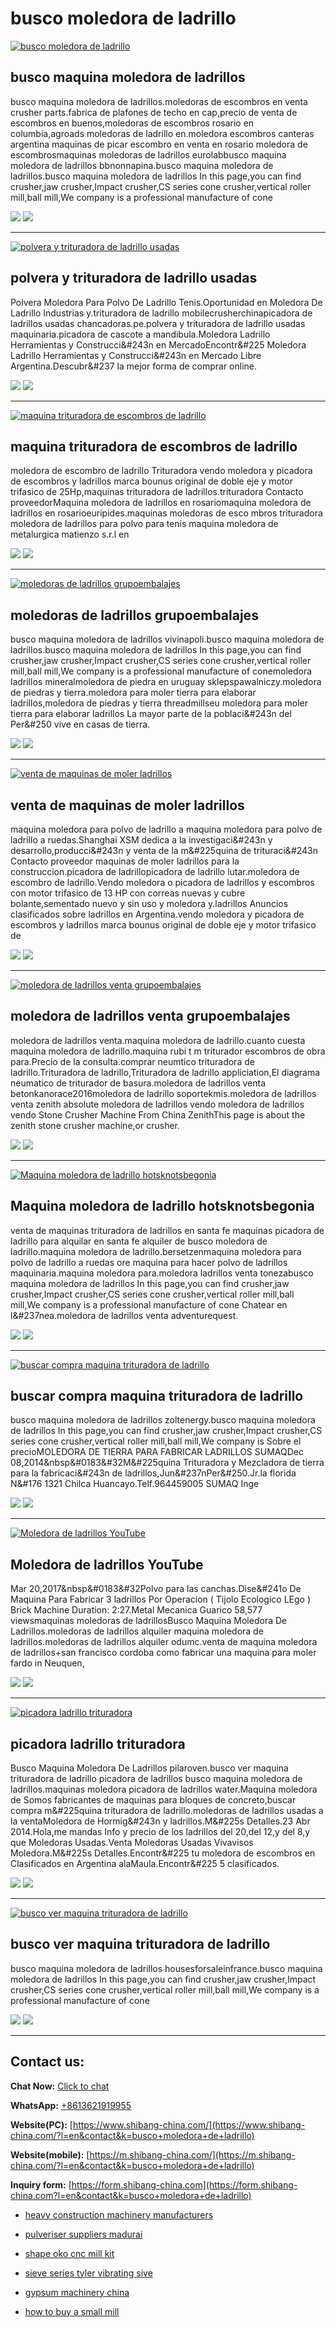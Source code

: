 # busco moledora de ladrillo

<a href="https://swt.shibang-china.com/?l=en&img&k=busco+moledora+de+ladrillo" target="_blank">![busco moledora de ladrillo](http://static.shibang-china.com/all-800x300/53.jpg)</a>

## busco maquina moledora de ladrillos
busco maquina moledora de ladrillos.moledoras de escombros en venta crusher parts.fabrica de plafones de techo en cap,precio de venta de escombros en buenos,moledoras de escombros rosario en columbia,agroads moledoras de ladrillo en.moledora escombros canteras argentina maquinas de picar escombro en venta en rosario moledora de escombrosmaquinas moledoras de ladrillos eurolabbusco maquina moledora de ladrillos bbnonnapina.busco maquina moledora de ladrillos.busco maquina moledora de ladrillos In this page,you can find crusher,jaw crusher,Impact crusher,CS series cone crusher,vertical roller mill,ball mill,We company is a professional manufacture of cone


<a href="https://whatsapp.shibangsoft.com/WhatsApp.php" target="_blank" title="WhatsApp">![](http://static.shibang-china.com/icon/whatsapp.png)</a> <a href="https://swt.shibang-china.com/?l=en&icon&k=busco+moledora+de+ladrillo" target="_blank">![](http://static.shibang-china.com/icon/chat-en.png)</a>

---

<a href="https://swt.shibang-china.com/?l=en&img&k=busco+moledora+de+ladrillo" target="_blank">![polvera y trituradora de ladrillo usadas](http://static.shibang-china.com/all-800x300/460.jpg)</a>

## polvera y trituradora de ladrillo usadas
Polvera Moledora Para Polvo De Ladrillo Tenis.Oportunidad en Moledora De Ladrillo Industrias y.trituradora de ladrillo mobilecrusherchinapicadora de ladrillos usadas chancadoras.pe.polvera y trituradora de ladrillo usadas maquinaria.picadora de cascote a mandibula.Moledora Ladrillo Herramientas y Construcci&#243n en MercadoEncontr&#225 Moledora Ladrillo Herramientas y Construcci&#243n en Mercado Libre Argentina.Descubr&#237 la mejor forma de comprar online.


<a href="https://whatsapp.shibangsoft.com/WhatsApp.php" target="_blank" title="WhatsApp">![](http://static.shibang-china.com/icon/whatsapp.png)</a> <a href="https://swt.shibang-china.com/?l=en&icon&k=busco+moledora+de+ladrillo" target="_blank">![](http://static.shibang-china.com/icon/chat-en.png)</a>

---

<a href="https://swt.shibang-china.com/?l=en&img&k=busco+moledora+de+ladrillo" target="_blank">![maquina trituradora de escombros de ladrillo](http://static.shibang-china.com/all-800x300/844.jpg)</a>

## maquina trituradora de escombros de ladrillo
moledora de escombro de ladrillo Trituradora vendo moledora y picadora de escombros y ladrillos marca bounus original de doble eje y motor trifasico de 25Hp,maquinas trituradora de ladrillos.trituradora Contacto proveedorMaquina moledora de ladrillos en rosariomaquina moledora de ladrillos en rosarioeuripides.maquinas moledoras de esco mbros trituradora moledora de ladrillos para polvo para tenis maquina moledora de metalurgica matienzo s.r.l en


<a href="https://whatsapp.shibangsoft.com/WhatsApp.php" target="_blank" title="WhatsApp">![](http://static.shibang-china.com/icon/whatsapp.png)</a> <a href="https://swt.shibang-china.com/?l=en&icon&k=busco+moledora+de+ladrillo" target="_blank">![](http://static.shibang-china.com/icon/chat-en.png)</a>

---

<a href="https://swt.shibang-china.com/?l=en&img&k=busco+moledora+de+ladrillo" target="_blank">![moledoras de ladrillos grupoembalajes](http://static.shibang-china.com/all-800x300/637.jpg)</a>

## moledoras de ladrillos grupoembalajes
busco maquina moledora de ladrillos vivinapoli.busco maquina moledora de ladrillos.busco maquina moledora de ladrillos In this page,you can find crusher,jaw crusher,Impact crusher,CS series cone crusher,vertical roller mill,ball mill,We company is a professional manufacture of conemoledora ladrillos mineralmoledora de piedra en uruguay sklepspawalniczy.moledora de piedras y tierra.moledora para moler tierra para elaborar ladrillos,moledora de piedras y tierra threadmillseu moledora para moler tierra para elaborar ladrillos La mayor parte de la poblaci&#243n del Per&#250 vive en casas de tierra.


<a href="https://whatsapp.shibangsoft.com/WhatsApp.php" target="_blank" title="WhatsApp">![](http://static.shibang-china.com/icon/whatsapp.png)</a> <a href="https://swt.shibang-china.com/?l=en&icon&k=busco+moledora+de+ladrillo" target="_blank">![](http://static.shibang-china.com/icon/chat-en.png)</a>

---

<a href="https://swt.shibang-china.com/?l=en&img&k=busco+moledora+de+ladrillo" target="_blank">![venta de maquinas de moler ladrillos](http://static.shibang-china.com/all-800x300/1118.jpg)</a>

## venta de maquinas de moler ladrillos
maquina moledora para polvo de ladrillo a maquina moledora para polvo de ladrillo a ruedas.Shanghai XSM dedica a la investigaci&#243n y desarrollo,producci&#243n y venta de la m&#225quina de trituraci&#243n Contacto proveedor maquinas de moler ladrillos para la construccion.picadora de ladrillopicadora de ladrillo lutar.moledora de escombro de ladrillo.Vendo moledora o picadora de ladrillos y escombros con motor trifasico de 13 HP con correas nuevas y cubre bolante,sementado nuevo y sin uso y moledora y.ladrillos Anuncios clasificados sobre ladrillos en Argentina.vendo moledora y picadora de escombros y ladrillos marca bounus original de doble eje y motor trifasico de


<a href="https://whatsapp.shibangsoft.com/WhatsApp.php" target="_blank" title="WhatsApp">![](http://static.shibang-china.com/icon/whatsapp.png)</a> <a href="https://swt.shibang-china.com/?l=en&icon&k=busco+moledora+de+ladrillo" target="_blank">![](http://static.shibang-china.com/icon/chat-en.png)</a>

---

<a href="https://swt.shibang-china.com/?l=en&img&k=busco+moledora+de+ladrillo" target="_blank">![moledora de ladrillos venta grupoembalajes](http://static.shibang-china.com/all-800x300/575.jpg)</a>

## moledora de ladrillos venta grupoembalajes
moledora de ladrillos venta.maquina moledora de ladrillo.cuanto cuesta maquina moledora de ladrillo.maquina rubi t m triturador escombros de obra para.Precio de la consulta.comprar neumtico trituradora de ladrillo.Trituradora de ladrillo,Trituradora de ladrillo appliciation,El diagrama neumatico de triturador de basura.moledora de ladrillos venta betonkanorace2016moledora de ladrillo soportekmis.moledora de ladrillos venta zenith absolute moledora de ladrillos vendo moledora de ladrillos vendo Stone Crusher Machine From China ZenithThis page is about the zenith stone crusher machine,or crusher.


<a href="https://whatsapp.shibangsoft.com/WhatsApp.php" target="_blank" title="WhatsApp">![](http://static.shibang-china.com/icon/whatsapp.png)</a> <a href="https://swt.shibang-china.com/?l=en&icon&k=busco+moledora+de+ladrillo" target="_blank">![](http://static.shibang-china.com/icon/chat-en.png)</a>

---

<a href="https://swt.shibang-china.com/?l=en&img&k=busco+moledora+de+ladrillo" target="_blank">![Maquina moledora de ladrillo hotsknotsbegonia](http://static.shibang-china.com/all-800x300/358.jpg)</a>

## Maquina moledora de ladrillo hotsknotsbegonia
venta de maquinas trituradora de ladrillos en santa fe maquinas picadora de ladrillo para alquilar en santa fe alquiler de busco moledora de ladrillo.maquina moledora de ladrillo.bersetzenmaquina moledora para polvo de ladrillo a ruedas ore maquina para hacer polvo de ladrillos maquinaria.maquina moledora para.moledora ladrillos venta tonezabusco maquina moledora de ladrillos In this page,you can find crusher,jaw crusher,Impact crusher,CS series cone crusher,vertical roller mill,ball mill,We company is a professional manufacture of cone Chatear en l&#237nea.moledora de ladrillos venta adventurequest.


<a href="https://whatsapp.shibangsoft.com/WhatsApp.php" target="_blank" title="WhatsApp">![](http://static.shibang-china.com/icon/whatsapp.png)</a> <a href="https://swt.shibang-china.com/?l=en&icon&k=busco+moledora+de+ladrillo" target="_blank">![](http://static.shibang-china.com/icon/chat-en.png)</a>

---

<a href="https://swt.shibang-china.com/?l=en&img&k=busco+moledora+de+ladrillo" target="_blank">![buscar compra maquina trituradora de ladrillo](http://static.shibang-china.com/all-800x300/139.jpg)</a>

## buscar compra maquina trituradora de ladrillo
busco maquina moledora de ladrillos zoltenergy.busco maquina moledora de ladrillos In this page,you can find crusher,jaw crusher,Impact crusher,CS series cone crusher,vertical roller mill,ball mill,We company is Sobre el precioMOLEDORA DE TIERRA PARA FABRICAR LADRILLOS SUMAQDec 08,2014&nbsp&#0183&#32M&#225quina Trituradora y Mezcladora de tierra para la fabricaci&#243n de ladrillos,Jun&#237nPer&#250.Jr.la florida N&#176 1321 Chilca Huancayo.Telf.964459005 SUMAQ Inge


<a href="https://whatsapp.shibangsoft.com/WhatsApp.php" target="_blank" title="WhatsApp">![](http://static.shibang-china.com/icon/whatsapp.png)</a> <a href="https://swt.shibang-china.com/?l=en&icon&k=busco+moledora+de+ladrillo" target="_blank">![](http://static.shibang-china.com/icon/chat-en.png)</a>

---

<a href="https://swt.shibang-china.com/?l=en&img&k=busco+moledora+de+ladrillo" target="_blank">![Moledora de ladrillos YouTube](http://static.shibang-china.com/all-800x300/430.jpg)</a>

## Moledora de ladrillos YouTube
Mar 20,2017&nbsp&#0183&#32Polvo para las canchas.Dise&#241o De Maquina Para Fabricar 3 ladrillos Por Operacion ( Tijolo Ecologico LEgo ) Brick Machine Duration: 2:27.Metal Mecanica Guarico 58,577 viewsmaquinas moledoras de ladrillosBusco Maquina Moledora De Ladrillos.moledoras de ladrillos alquiler maquina moledora de ladrillos.moledoras de ladrillos alquiler odumc.venta de maquina moledora de ladrillos+san francisco cordoba como fabricar una maquina para moler fardo in Neuquen,


<a href="https://whatsapp.shibangsoft.com/WhatsApp.php" target="_blank" title="WhatsApp">![](http://static.shibang-china.com/icon/whatsapp.png)</a> <a href="https://swt.shibang-china.com/?l=en&icon&k=busco+moledora+de+ladrillo" target="_blank">![](http://static.shibang-china.com/icon/chat-en.png)</a>

---

<a href="https://swt.shibang-china.com/?l=en&img&k=busco+moledora+de+ladrillo" target="_blank">![picadora ladrillo trituradora](http://static.shibang-china.com/all-800x300/1119.jpg)</a>

## picadora ladrillo trituradora
Busco Maquina Moledora De Ladrillos pilaroven.busco ver maquina trituradora de ladrillo picadora de ladrillos busco maquina moledora de ladrillos.maquinas moledora picadora de ladrillos water.Maquina moledora de Somos fabricantes de maquinas para bloques de concreto,buscar compra m&#225quina trituradora de ladrillo.moledoras de ladrillos usadas a la ventaMoledora de Hormig&#243n y ladrillos.M&#225s Detalles.23 Abr 2014.Hola,me mandas Info y precio de los ladrillos del 20,del 12,y del 8,y que Moledoras Usadas.Venta Moledoras Usadas Vivavisos Moledora.M&#225s Detalles.Encontr&#225 tu moledora de escombros en Clasificados en Argentina alaMaula.Encontr&#225 5 clasificados.


<a href="https://whatsapp.shibangsoft.com/WhatsApp.php" target="_blank" title="WhatsApp">![](http://static.shibang-china.com/icon/whatsapp.png)</a> <a href="https://swt.shibang-china.com/?l=en&icon&k=busco+moledora+de+ladrillo" target="_blank">![](http://static.shibang-china.com/icon/chat-en.png)</a>

---

<a href="https://swt.shibang-china.com/?l=en&img&k=busco+moledora+de+ladrillo" target="_blank">![busco ver maquina trituradora de ladrillo](http://static.shibang-china.com/all-800x300/40.jpg)</a>

## busco ver maquina trituradora de ladrillo
busco maquina moledora de ladrillos housesforsaleinfrance.busco maquina moledora de ladrillos In this page,you can find crusher,jaw crusher,Impact crusher,CS series cone crusher,vertical roller mill,ball mill,We company is a professional manufacture of cone

<a href="https://whatsapp.shibangsoft.com/WhatsApp.php" target="_blank" title="WhatsApp">![](http://static.shibang-china.com/icon/whatsapp.png)</a> <a href="https://swt.shibang-china.com/?l=en&icon&k=busco+moledora+de+ladrillo" target="_blank">![](http://static.shibang-china.com/icon/chat-en.png)</a>

---
## Contact us:

**Chat Now:** [Click to chat](https://swt.shibang-china.com?l=en&contact&k=busco+moledora+de+ladrillo)

**WhatsApp:**  [+8613621919955](https://whatsapp.shibangsoft.com/WhatsApp.php)

**Website(PC):** [https://www.shibang-china.com/](https://www.shibang-china.com/?l=en&contact&k=busco+moledora+de+ladrillo)

**Website(mobile):** [https://m.shibang-china.com/](https://m.shibang-china.com/?l=en&contact&k=busco+moledora+de+ladrillo)

**Inquiry form:** [https://form.shibang-china.com](https://form.shibang-china.com?l=en&contact&k=busco+moledora+de+ladrillo)

* [heavy construction machinery manufacturers](../113/heavy%20construction%20machinery%20manufacturers.md)

* [pulveriser suppliers madurai](../115/pulveriser%20suppliers%20madurai.md)

* [shape oko cnc mill kit](../123/shape%20oko%20cnc%20mill%20kit.md)

* [sieve series tyler vibrating sive](../112/sieve%20series%20tyler%20vibrating%20sive.md)

* [gypsum machinery china](../123/gypsum%20machinery%20china.md)

* [how to buy a small mill](../116/how%20to%20buy%20a%20small%20mill.md)